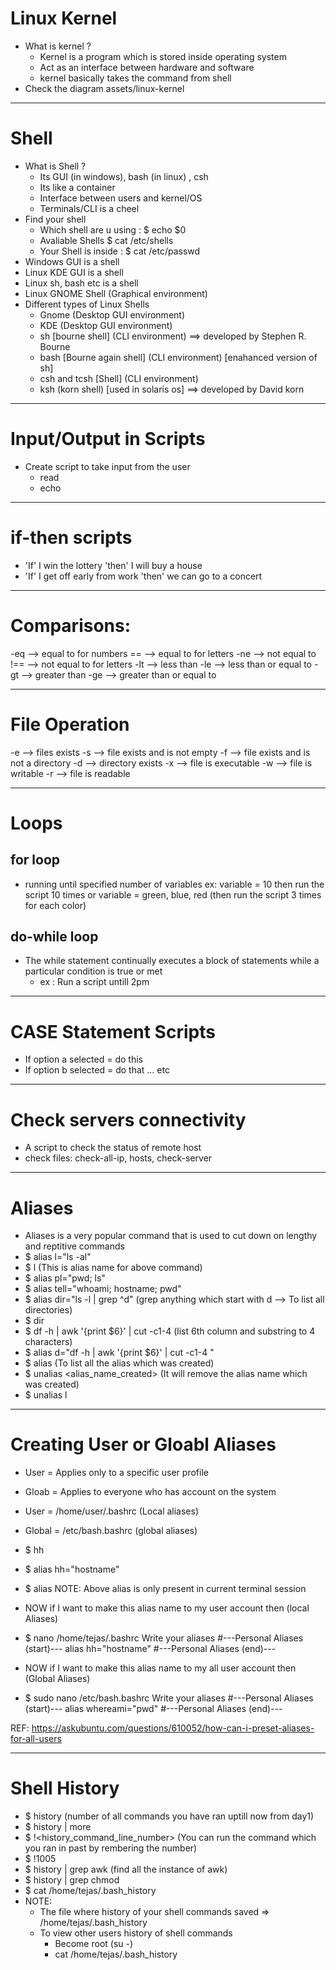 # Linux Kernel

- What is kernel ?
  - Kernel is a program which is stored inside operating system
  - Act as an interface between hardware and software
  - kernel basically takes the command from shell
- Check the diagram assets/linux-kernel

---

# Shell

- What is Shell ?
  - Its GUI (in windows), bash (in linux) , csh
  - Its like a container
  - Interface between users and kernel/OS
  - Terminals/CLI is a cheel
- Find your shell
  - Which shell are u using : $ echo $0
  - Avaliable Shells \$ cat /etc/shells
  - Your Shell is inside : \$ cat /etc/passwd
- Windows GUI is a shell
- Linux KDE GUI is a shell
- Linux sh, bash etc is a shell
- Linux GNOME Shell (Graphical environment)
- Different types of Linux Shells
  - Gnome (Desktop GUI environment)
  - KDE (Desktop GUI environment)
  - sh [bourne shell] (CLI environment) ==> developed by Stephen R. Bourne
  - bash [Bourne again shell] (CLI environment) [enahanced version of sh]
  - csh and tcsh [Shell] (CLI environment)
  - ksh (korn shell) [used in solaris os] ==> developed by David korn

---

# Input/Output in Scripts

- Create script to take input from the user
  - read
  - echo

---

# if-then scripts

- 'If' I win the lottery 'then' I will buy a house
- 'If' I get off early from work 'then' we can go to a concert

---

# Comparisons:

-eq --> equal to for numbers
== --> equal to for letters
-ne --> not equal to
!== --> not equal to for letters
-lt --> less than
-le --> less than or equal to
-gt --> greater than
-ge --> greater than or equal to

---

# File Operation

-e --> files exists
-s --> file exists and is not empty
-f --> file exists and is not a directory
-d --> directory exists
-x --> file is executable
-w --> file is writable
-r --> file is readable

---

# Loops

## for loop

- running until specified number of variables ex: variable = 10 then run the script 10 times or variable = green, blue, red (then run the script 3 times for each color)

## do-while loop

- The while statement continually executes a block of statements while a particular condition is true or met
  - ex : Run a script untill 2pm

---

# CASE Statement Scripts

- If option a selected = do this
- If option b selected = do that ... etc

---

# Check servers connectivity

- A script to check the status of remote host
- check files: check-all-ip, hosts, check-server

---

# Aliases

- Aliases is a very popular command that is used to cut down on lengthy and reptitive commands
- \$ alias l="ls -al"
- \$ l (This is alias name for above command)
- \$ alias pl="pwd; ls"
- \$ alias tell="whoami; hostname; pwd"
- \$ alias dir="ls -l | grep ^d" (grep anything which start with d --> To list all directories)
- \$ dir
- $ df -h | awk '{print $6}' | cut -c1-4 (list 6th column and substring to 4 characters)
- $ alias d="df -h | awk '{print \$6}' | cut -c1-4 "
- \$ alias (To list all the alias which was created)
- \$ unalias <alias_name_created> (It will remove the alias name which was created)
- \$ unalias l

---

# Creating User or Gloabl Aliases

- User = Applies only to a specific user profile
- Gloab = Applies to everyone who has account on the system
- User = /home/user/.bashrc (Local aliases)
- Global = /etc/bash.bashrc (global aliases)
- \$ hh
- \$ alias hh="hostname"
- \$ alias
  NOTE: Above alias is only present in current terminal session

- NOW if I want to make this alias name to my user account then (local Aliases)
- \$ nano /home/tejas/.bashrc
  Write your aliases
  #---Personal Aliases (start)---
  alias hh="hostname"
  #---Personal Aliases (end)---

- NOW if I want to make this alias name to my all user account then (Global Aliases)
- \$ sudo nano /etc/bash.bashrc
  Write your aliases
  #---Personal Aliases (start)---
  alias whereami="pwd"
  #---Personal Aliases (end)---

REF: https://askubuntu.com/questions/610052/how-can-i-preset-aliases-for-all-users

---

# Shell History

- \$ history (number of all commands you have ran uptill now from day1)
- \$ history | more
- \$ !<history_command_line_number> (You can run the command which you ran in past by rembering the number)
- \$ !1005
- \$ history | grep awk (find all the instance of awk)
- \$ history | grep chmod
- \$ cat /home/tejas/.bash_history
- NOTE:
  - The file where history of your shell commands saved => /home/tejas/.bash_history
  - To view other users history of shell commands
    - Become root (su -)
    - cat /home/tejas/.bash_history
